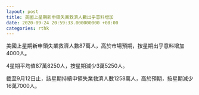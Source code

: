 ```yaml
---
layout: post
title: 美國上星期新申領失業救濟人數出乎意料增加
date: 2020-09-24 20:59:33.000000000 +08:00
categories: rthk
---
```


美國上星期新申領失業救濟人數87萬人，高於市場預期，按星期出乎意料增加4000人。

4星期平均值87萬8250人，按星期減少3萬5250人。

截至9月12日止，該星期持續申領失業救濟人數1258萬人，高於預期，按星期減少16萬7000人。
